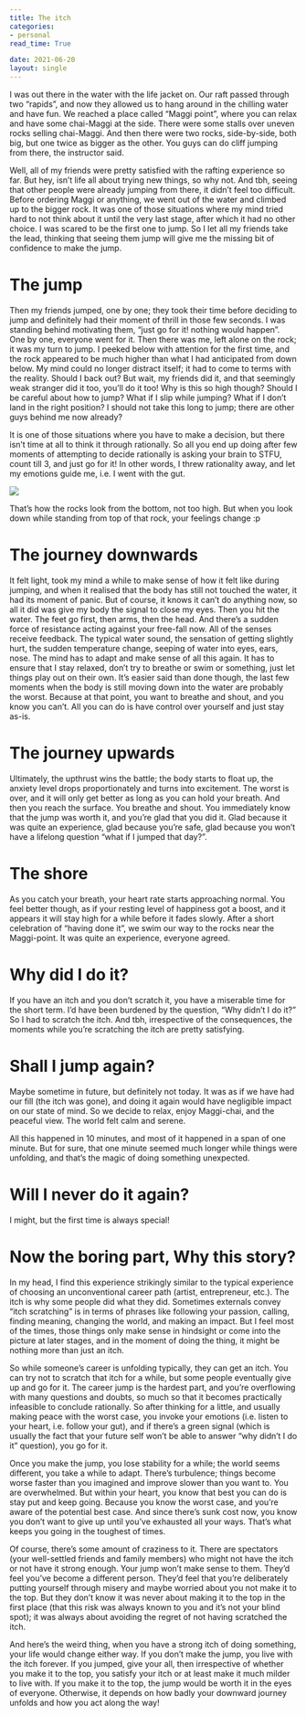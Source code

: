 ```yaml
---
title: The itch
categories:
- personal
read_time: True

date: 2021-06-20
layout: single
---
```


I was out there in the water with the life jacket on. Our raft passed through two “rapids”, and now they allowed us to hang around in the chilling water and have fun. We reached a place called “Maggi point”, where you can relax and have some chai-Maggi at the side. There were some stalls over uneven rocks selling chai-Maggi. And then there were two rocks, side-by-side, both big, but one twice as bigger as the other. You guys can do cliff jumping from there, the instructor said.

Well, all of  my friends were pretty satisfied with the rafting experience so far. But hey, isn’t life all about trying new things, so why not. And tbh, seeing that other people were already jumping from there, it didn’t feel too difficult. Before ordering Maggi or anything, we went out of the water and climbed up to the bigger rock. It was one of those situations where my mind tried hard to not think about it until the very last stage, after which it had no other choice. I was scared to be the first one to jump. So I let all my friends take the lead, thinking that seeing them jump will give me the missing bit of confidence to make the jump.

# The jump

Then my friends jumped, one by one; they took their time before deciding to jump and definitely had their moment of thrill in those few seconds. I was standing behind motivating them, “just go for it! nothing would happen”. One by one, everyone went for it. Then there was me, left alone on the rock; it was my turn to jump. I peeked below with attention for the first time, and the rock appeared to be much higher than what I had anticipated from down below. My mind could no longer distract itself; it had to come to terms with the reality. Should I back out? But wait, my friends did it, and that seemingly weak stranger did it too, you’ll do it too! Why is this so high though? Should I be careful about how to jump? What if I slip while jumping? What if I don’t land in the right position? I should not take this long to jump; there are other guys behind me now already?

It is one of those situations where you have to make a decision, but there isn’t time at all to think it through rationally. So all you end up doing after few moments of attempting to decide rationally is asking your brain to STFU, count till 3, and just go for it! In other words, I threw rationality away, and let my emotions guide me, i.e. I went with the gut.

![](https://miro.medium.com/max/1796/0*_MNP9zp9DAQxcuau.png)

That’s how the rocks look from the bottom, not too high. But when you look down while standing from top of that rock, your feelings change :p

# The journey downwards

It felt light, took my mind a while to make sense of how it felt like during jumping, and when it realised that the body has still not touched the water, it had its moment of panic. But of course, it knows it can’t do anything now, so all it did was give my body the signal to close my eyes. Then you hit the water. The feet go first, then arms, then the head. And there’s a sudden force of resistance acting against your free-fall now. All of the senses receive feedback. The typical water sound, the sensation of getting slightly hurt, the sudden temperature change, seeping of water into eyes, ears, nose. The mind has to adapt and make sense of all this again. It has to ensure that I stay relaxed, don’t try to breathe or swim or something, just let things play out on their own. It’s easier said than done though, the last few moments when the body is still moving down into the water are probably the worst. Because at that point, you want to breathe and shout, and you know you can’t. All you can do is have control over yourself and just stay as-is.

# The journey upwards

Ultimately, the upthrust wins the battle; the body starts to float up, the anxiety level drops proportionately and turns into excitement. The worst is over, and it will only get better as long as you can hold your breath. And then you reach the surface. You breathe and shout. You immediately know that the jump was worth it, and you’re glad that you did it. Glad because it was quite an experience, glad because you’re safe, glad because you won’t have a lifelong question “what if I jumped that day?”.

# The shore

As you catch your breath, your heart rate starts approaching normal. You feel better though, as if your resting level of happiness got a boost, and it appears it will stay high for a while before it fades slowly. After a short celebration of “having done it”, we swim our way to the rocks near the Maggi-point. It was quite an experience, everyone agreed.

# **Why did I do it?**

If you have an itch and you don’t scratch it, you have a miserable time for the short term. I’d have been burdened by the question, “Why didn’t I do it?” So I had to scratch the itch. And tbh, irrespective of the consequences, the moments while you’re scratching the itch are pretty satisfying.

# **Shall I jump again?**

Maybe sometime in future, but definitely not today. It was as if we have had our fill (the itch was gone), and doing it again would have negligible impact on our state of mind. So we decide to relax, enjoy Maggi-chai, and the peaceful view. The world felt calm and serene.

All this happened in 10 minutes, and most of it happened in a span of one minute. But for sure, that one minute seemed much longer while things were unfolding, and that’s the magic of doing something unexpected.

# **Will I never do it again?**

I might, but the first time is always special!

# **Now the boring part, Why this story?**

In my head, I find this experience strikingly similar to the typical experience of choosing an unconventional career path (artist, entrepreneur, etc.). The itch is why some people did what they did. Sometimes externals convey “itch scratching” is in terms of phrases like following your passion, calling, finding meaning, changing the world, and making an impact. But I feel most of the times, those things only make sense in hindsight or come into the picture at later stages, and in the moment of doing the thing, it might be nothing more than just an itch.

So while someone’s career is unfolding typically, they can get an itch. You can try not to scratch that itch for a while, but some people eventually give up and go for it. The career jump is the hardest part, and you’re overflowing with many questions and doubts, so much so that it becomes practically infeasible to conclude rationally. So after thinking for a little, and usually making peace with the worst case, you invoke your emotions (i.e. listen to your heart, i.e. follow your gut), and if there’s a green signal (which is usually the fact that your future self won’t be able to answer “why didn’t I do it” question), you go for it.

Once you make the jump, you lose stability for a while; the world seems different, you take a while to adapt. There’s turbulence; things become worse faster than you imagined and improve slower than you want to. You are overwhelmed. But within your heart, you know that best you can do is stay put and keep going. Because you know the worst case, and you’re aware of the potential best case. And since there’s sunk cost now, you know you don’t want to give up until you’ve exhausted all your ways. That’s what keeps you going in the toughest of times.

Of course, there’s some amount of craziness to it. There are spectators (your well-settled friends and family members) who might not have the itch or not have it strong enough. Your jump won’t make sense to them. They’d feel you’ve become a different person. They’d feel that you’re deliberately putting yourself through misery and maybe worried about you not make it to the top. But they don’t know it was never about making it to the top in the first place (that this risk was always known to you and it’s not your blind spot); it was always about avoiding the regret of not having scratched the itch.

And here’s the weird thing, when you have a strong itch of doing something, your life would change either way. If you don’t make the jump, you live with the itch forever. If you jumped, give your all, then irrespective of whether you make it to the top, you satisfy your itch or at least make it much milder to live with. If you make it to the top, the jump would be worth it in the eyes of everyone. Otherwise, it depends on how badly your downward journey unfolds and how you act along the way!
